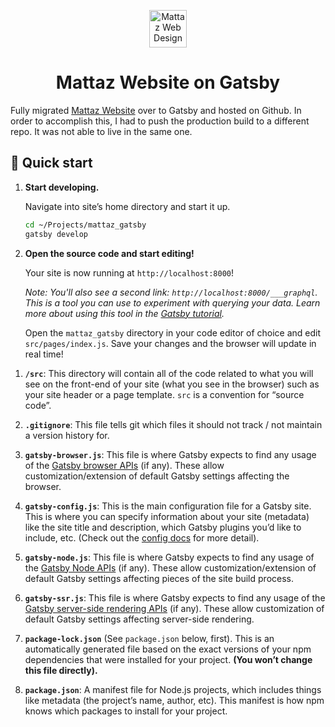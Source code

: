 <p align="center">
  <a href="https://mattaz.com">
    <img alt="Mattaz Web Design" src="https://res.cloudinary.com/mattaz/image/upload/v1615427734/Projects/logoCut500_k0cxpy.png" width="60" />
  </a>
</p>
<h1 align="center">
  Mattaz Website on Gatsby
</h1>

Fully migrated [Mattaz Website](https://www.mattaz.com) over to Gatsby and hosted on Github. In order to accomplish this, I had to push the production build to a different repo. It was not able to live in the same one.

## 🚀 Quick start

1.  **Start developing.**

    Navigate into site’s home directory and start it up.

    ```sh
    cd ~/Projects/mattaz_gatsby
    gatsby develop
    ```

2.  **Open the source code and start editing!**

    Your site is now running at `http://localhost:8000`!

    _Note: You'll also see a second link: _`http://localhost:8000/___graphql`_. This is a tool you can use to experiment with querying your data. Learn more about using this tool in the [Gatsby tutorial](https://www.gatsbyjs.org/tutorial/part-five/#introducing-graphiql)._

    Open the `mattaz_gatsby` directory in your code editor of choice and edit `src/pages/index.js`. Save your changes and the browser will update in real time!

1)  **`/src`**: This directory will contain all of the code related to what you will see on the front-end of your site (what you see in the browser) such as your site header or a page template. `src` is a convention for “source code”.

2)  **`.gitignore`**: This file tells git which files it should not track / not maintain a version history for.

3)  **`gatsby-browser.js`**: This file is where Gatsby expects to find any usage of the [Gatsby browser APIs](https://www.gatsbyjs.org/docs/browser-apis/) (if any). These allow customization/extension of default Gatsby settings affecting the browser.

4)  **`gatsby-config.js`**: This is the main configuration file for a Gatsby site. This is where you can specify information about your site (metadata) like the site title and description, which Gatsby plugins you’d like to include, etc. (Check out the [config docs](https://www.gatsbyjs.org/docs/gatsby-config/) for more detail).

5)  **`gatsby-node.js`**: This file is where Gatsby expects to find any usage of the [Gatsby Node APIs](https://www.gatsbyjs.org/docs/node-apis/) (if any). These allow customization/extension of default Gatsby settings affecting pieces of the site build process.

6)  **`gatsby-ssr.js`**: This file is where Gatsby expects to find any usage of the [Gatsby server-side rendering APIs](https://www.gatsbyjs.org/docs/ssr-apis/) (if any). These allow customization of default Gatsby settings affecting server-side rendering.

7)  **`package-lock.json`** (See `package.json` below, first). This is an automatically generated file based on the exact versions of your npm dependencies that were installed for your project. **(You won’t change this file directly).**

8)  **`package.json`**: A manifest file for Node.js projects, which includes things like metadata (the project’s name, author, etc). This manifest is how npm knows which packages to install for your project.

